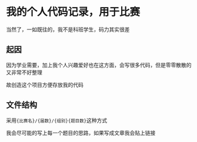 # 我的个人代码记录，用于比赛

当然了，一如既往的，我不是科班学生，码力其实很差

## 起因

因为学业需要，加上我个人兴趣爱好也在这方面，会写很多代码，但是零零散散的又非常不好整理

故创造这个项目方便存放我的代码

## 文件结构

采用`{比赛名}/{届数}/{组别}{题目数}`这种方式

我会尽可能的写上每一个题目的思路，如果写成文章我会贴上链接

